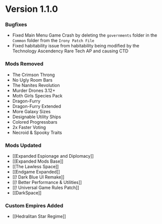 # Version 1.1.0
### Bugfixes
- Fixed Main Menu Game Crash by deleting the `governments` folder in the `Common` folder from the `Irony Patch File`
- Fixed habitability issue from habitability being modified by the Technology Ascendency Rare Tech AP and causing CTD

### Mods Removed
- The Crimson Throng
- No Ugly Room Bars
- The Nanites Revolution
- Murder Drones 3.12+
- Moth Girls Species Pack
- Dragon-Furry
- Dragon-Furry Extended
- More Galaxy Sizes
- Designable Utility Ships
- Colored Progressbars
- 2x Faster Voting
- Necroid & Spooky Traits

### Mods Updated
- [[Expanded Espionage and Diplomacy]]
- [[Expanded Mods Base]]
- [[The Lawless Space]]
- [[Endgame Expanded]]
- [[! Dark Blue UI Remake]]
- [[! Better Performance & Utilities]]
- [[! Universal Game Rules Patch]]
- [[DarkSpace]]

### Custom Empires Added
- [[Hedralitan Star Regime]]
